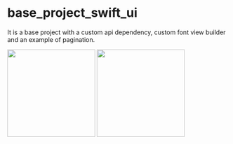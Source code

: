 # base_project_swift_ui
It is a base project with a custom api dependency, custom font view builder and an example of pagination.

<img src="https://user-images.githubusercontent.com/71075740/184130543-6c2498cf-11c5-4f7f-918c-32603df72d1b.png" width="200"> <img src="https://user-images.githubusercontent.com/71075740/184130565-2928da9f-7026-48f3-b1cd-bb85498f76bd.png" width="200">
